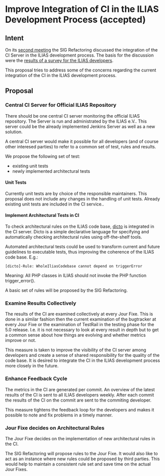 # Improve Integration of CI in the ILIAS Development Process (accepted)

## Intent

On its [second meeting](http://www.ilias.de/docu/goto_docu_file_4640_download.html) 
the SIG Refactoring discussed the integration of the CI Server in the ILIAS
development process. The basis for the discussion were the [results of a survey for 
the ILIAS developers](http://www.ilias.de/docu/goto_docu_file_4607_download.html).

This proposal tries to address some of the concerns regarding the current integration 
of the CI in the ILIAS development process.

## Proposal

### Central CI Server for Official ILIAS Repository
There should be one central CI server monitoring the official ILIAS repository. The
Server is run and administrated by the ILIAS e.V.. This server could be the already
implemented Jenkins Server as well as a new solution.

A central CI server would make it possible for all developers (and of course other
interesed parties) to refer to a common set of test, rules and results. 

We propose the following set of test:
- existing unit tests
- newly implemented architectural tests

#### Unit Tests
Currently unit tests are by choice of the responsible maintainers. This proposal does
not include any changes in the handling of unit tests. Already existing unit tests are 
included in the CI service..

#### Implement Architectural Tests in CI
To check architectural rules on the ILIAS code base, [dicto](http://scg.unibe.ch/dicto/)
is integrated in the CI server. Dicto is a simple declarative language for specifying and
automatically checking architectural rules using off-the-shelf tools.

Automated architectural tests could be used to transform current and future guidelines
to executable tests, thus improving the coherence of the ILIAS code base. E.g.: 
```
[dicto]-Rule: WholeIliasCodebase cannot depend on triggerError
```
Meaning: All PHP classes in ILIAS should not invoke the PHP function trigger_error().

A basic set of rules will be proposed by the SIG Refactoring.

### Examine Results Collectively
The results of the CI are examined collectively at every Jour Fixe. This is done in
a similar fashion then the current examination of the bugtracker at every Jour Fixe
or the examination of TestRail in the testing phase for the 5.0 release.
I.e. it is not necessary to look at every result in depth but to get a common sense
about how things are evolving and whether metrics improve or not. 

This measure is taken to improve the visibility of the CI server among developers
and create a sense of shared responsibility for the quality of the code base. It is
desired to integrate the CI in the ILIAS development process more closely in the 
future.

### Enhance Feedback Cycle 
The metrics in the CI are generated per commit. An overview of the latest results
of the CI is sent to all ILIAS developers weekly. After each commit the results of
the CI on the commit are sent to the commiting developer.

This measure tightens the feedback loop for the developers and makes it possible to
note and fix problems in a timely manner.

### Jour Fixe decides on Architectural Rules 
The Jour Fixe decides on the implementation of new architectural rules in the CI. 

The SIG Refactoring will propose rules to the Jour Fixe. It would also like to act 
as an instance where new rules could be proposed by third parties. This would help
to maintain a consistent rule set and save time on the actual Jour Fixes.
